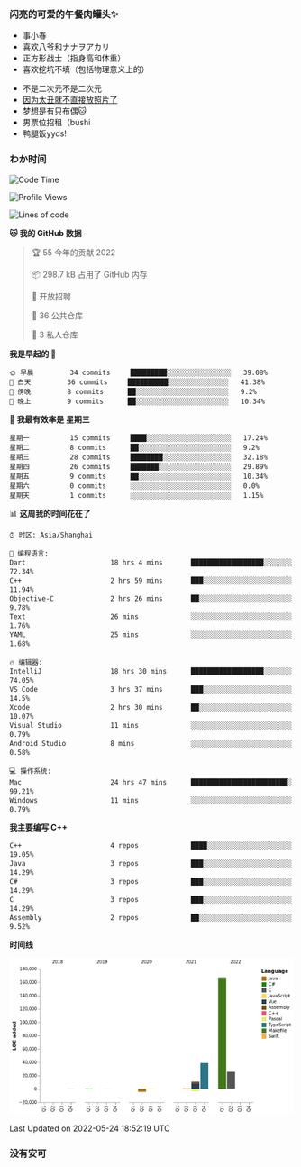 ### 闪亮的可爱的午餐肉罐头✨
- 事小春
- 喜欢八爷和ナナヲアカリ
- 正方形战士（指身高和体重）
- 喜欢挖坑不填（包括物理意义上的）
<!-- - 找新工作ing，可接受北京上海杭州，目前在杭州 -->
- 不是二次元不是二次元
- [因为太丑就不直接放照片了](https://www.youtube.com/watch?v=dQw4w9WgXcQ)
- 梦想是有只布偶🐱
- 男票位招租（bushi
- 鸭腿饭yyds!
### わか时间
<!--START_SECTION:waka-->
![Code Time](http://img.shields.io/badge/Code%20Time-40%20hrs%2044%20mins-blue)

![Profile Views](http://img.shields.io/badge/%E4%B8%AA%E4%BA%BA%E5%B0%81%E9%9D%A2%E8%A7%82%E7%9C%8B%E6%AC%A1%E6%95%B0-12-blue)

![Lines of code](https://img.shields.io/badge/%E4%BB%8E%E3%80%8C%E4%BD%A0%E5%A5%BD%E4%B8%96%E7%95%8C%E3%80%8D%E6%88%91%E5%B7%B2%E7%BB%8F%E5%86%99%E4%BA%86-237%20Thousand%20%E8%A1%8C%E4%BB%A3%E7%A0%81-blue)

**🐱 我的 GitHub 数据** 

> 🏆 55 今年的贡献 2022
 > 
> 📦 298.7 kB 占用了 GitHub 内存 
 > 
> 💼 开放招聘
 > 
> 📜 36 公共仓库 
 > 
> 🔑 3 私人仓库  
 > 
**我是早起的 🐤** 

```text
🌞 早晨         34 commits     █████████░░░░░░░░░░░░░░░░   39.08% 
🌆 白天         36 commits     ██████████░░░░░░░░░░░░░░░   41.38% 
🌃 傍晚         8 commits      ██░░░░░░░░░░░░░░░░░░░░░░░   9.2% 
🌙 晚上         9 commits      ██░░░░░░░░░░░░░░░░░░░░░░░   10.34%

```
📅 **我最有效率是 星期三** 

```text
星期一          15 commits     ████░░░░░░░░░░░░░░░░░░░░░   17.24% 
星期二          8 commits      ██░░░░░░░░░░░░░░░░░░░░░░░   9.2% 
星期三          28 commits     ████████░░░░░░░░░░░░░░░░░   32.18% 
星期四          26 commits     ███████░░░░░░░░░░░░░░░░░░   29.89% 
星期五          9 commits      ██░░░░░░░░░░░░░░░░░░░░░░░   10.34% 
星期六          0 commits      ░░░░░░░░░░░░░░░░░░░░░░░░░   0.0% 
星期天          1 commits      ░░░░░░░░░░░░░░░░░░░░░░░░░   1.15%

```


📊 **这周我的时间花在了** 

```text
⌚︎ 时区: Asia/Shanghai

💬 编程语言: 
Dart                     18 hrs 4 mins       ██████████████████░░░░░░░   72.34% 
C++                      2 hrs 59 mins       ███░░░░░░░░░░░░░░░░░░░░░░   11.94% 
Objective-C              2 hrs 26 mins       ██░░░░░░░░░░░░░░░░░░░░░░░   9.78% 
Text                     26 mins             ░░░░░░░░░░░░░░░░░░░░░░░░░   1.76% 
YAML                     25 mins             ░░░░░░░░░░░░░░░░░░░░░░░░░   1.68%

🔥 编辑器: 
IntelliJ                 18 hrs 30 mins      ██████████████████░░░░░░░   74.05% 
VS Code                  3 hrs 37 mins       ███░░░░░░░░░░░░░░░░░░░░░░   14.5% 
Xcode                    2 hrs 30 mins       ██░░░░░░░░░░░░░░░░░░░░░░░   10.07% 
Visual Studio            11 mins             ░░░░░░░░░░░░░░░░░░░░░░░░░   0.79% 
Android Studio           8 mins              ░░░░░░░░░░░░░░░░░░░░░░░░░   0.58%

💻 操作系统: 
Mac                      24 hrs 47 mins      ████████████████████████░   99.21% 
Windows                  11 mins             ░░░░░░░░░░░░░░░░░░░░░░░░░   0.79%

```

**我主要编写 C++** 

```text
C++                      4 repos             ████░░░░░░░░░░░░░░░░░░░░░   19.05% 
Java                     3 repos             ███░░░░░░░░░░░░░░░░░░░░░░   14.29% 
C#                       3 repos             ███░░░░░░░░░░░░░░░░░░░░░░   14.29% 
C                        3 repos             ███░░░░░░░░░░░░░░░░░░░░░░   14.29% 
Assembly                 2 repos             ██░░░░░░░░░░░░░░░░░░░░░░░   9.52%

```


**时间线**

![Chart not found](https://raw.githubusercontent.com/QianNangong/QianNangong/main/charts/bar_graph.png) 


 Last Updated on 2022-05-24 18:52:19 UTC
<!--END_SECTION:waka-->
### 没有安可

